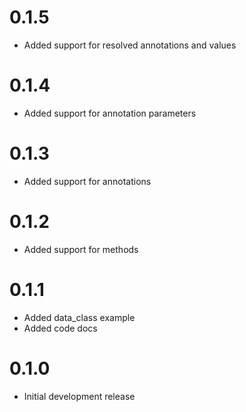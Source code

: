 # 0.1.5

- Added support for resolved annotations and values

# 0.1.4

- Added support for annotation parameters

# 0.1.3

- Added support for annotations

# 0.1.2

- Added support for methods

# 0.1.1

- Added data_class example
- Added code docs

# 0.1.0

- Initial development release